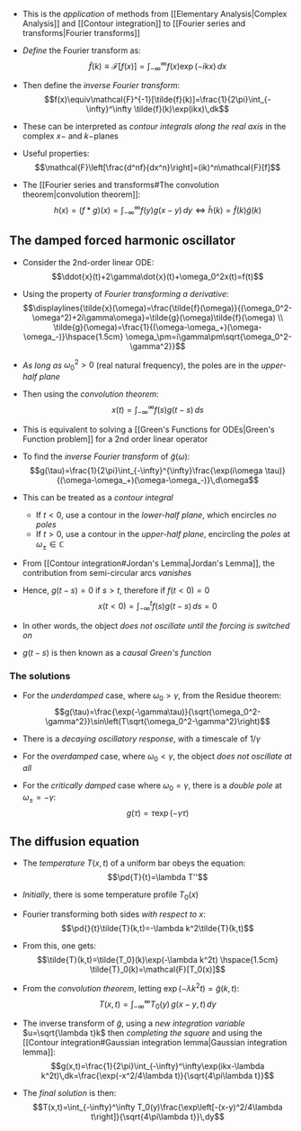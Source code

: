- This is the _application_ of methods from [[Elementary Analysis|Complex Analysis]] and [[Contour integration]] to [[Fourier series and transforms|Fourier transforms]]
- _Define_ the Fourier transform as:
$$\tilde{f}(k)\equiv\mathcal{F}[f(x)]=\int_{-\infty}^\infty f(x)\exp(-ikx)\,dx$$
- Then define the _inverse Fourier transform_:
$$f(x)\equiv\mathcal{F}^{-1}[\tilde{f}(k)]=\frac{1}{2\pi}\int_{-\infty}^\infty \tilde{f}(k)\exp(ikx)\,dk$$
- These can be interpreted as _contour integrals along the real axis_ in the complex $x-$ and $k-$planes

- Useful properties:
$$\mathcal{F}\left[\frac{d^nf}{dx^n}\right]=(ik)^n\mathcal{F}[f]$$
- The [[Fourier series and transforms#The convolution theorem|convolution theorem]]:
$$h(x)=(f*g)(x)=\int_{-\infty}^\infty f(y)g(x-y)\,dy \Longleftrightarrow \tilde{h}(k)=\tilde{f}(k)\tilde{g}(k)$$
## The damped forced harmonic oscillator
- Consider the 2nd-order linear ODE:
$$\ddot{x}(t)+2\gamma\dot{x}(t)+\omega_0^2x(t)=f(t)$$
- Using the property of _Fourier transforming a derivative_:
$$\displaylines{\tilde{x}(\omega)=\frac{\tilde{f}(\omega)}{(\omega_0^2-\omega^2)+2i\gamma\omega}=\tilde{g}(\omega)\tilde{f}(\omega) \\ \tilde{g}(\omega)=\frac{1}{(\omega-\omega_+)(\omega-\omega_-)}\hspace{1.5cm} \omega_\pm=i\gamma\pm\sqrt{\omega_0^2-\gamma^2}}$$
- _As long as_ $\omega_0^2>0$ (real natural frequency), the poles are in the _upper-half plane_

- Then using the _convolution theorem_:
$$x(t)=\int_{-\infty}^\infty f(s)g(t-s)\,ds$$
- This is equivalent to solving a [[Green's Functions for ODEs|Green's Function problem]] for a 2nd order linear operator

- To find the _inverse Fourier transform_ of $\tilde{g}(\omega)$:
$$g(\tau)=\frac{1}{2\pi}\int_{-\infty}^{\infty}\frac{\exp(i\omega \tau)}{(\omega-\omega_+)(\omega-\omega_-)}\,d\omega$$
- This can be treated as a _contour integral_
	- If $t<0$, use a contour in the _lower-half plane_, which encircles _no poles_
	- If $t>0$, use a contour in the _upper-half plane_, encircling the _poles_ at $\omega_\pm\in\mathbb{C}$
- From [[Contour integration#Jordan's Lemma|Jordan's Lemma]], the contribution from semi-circular arcs _vanishes_

- Hence, $g(t-s)=0$ if $s>t$, therefore if $f(t<0)=0$
$$x(t<0)=\int_{-\infty}^t f(s)g(t-s)\,ds=0$$
- In other words, the object _does not oscillate until the forcing is switched on_
- $g(t-s)$ is then known as a _causal Green's function_

### The solutions
- For the _underdamped_ case, where $\omega_0>\gamma$, from the Residue theorem:
$$g(\tau)=\frac{\exp(-\gamma\tau)}{\sqrt{\omega_0^2-\gamma^2}}\sin\left(T\sqrt{\omega_0^2-\gamma^2}\right)$$
- There is a _decaying oscillatory response_, with a timescale of $1/\gamma$

- For the _overdamped_ case, where $\omega_0<\gamma$, the object _does not oscillate at all_

- For the _critically damped_ case where $\omega_0=\gamma$, there is a _double pole_ at $\omega_\pm=-\gamma$:
$$g(\tau)=\tau\exp(-\gamma\tau)$$

## The diffusion equation
- The _temperature_ $T(x,t)$ of a uniform bar obeys the equation:
$$\pd{T}{t}=\lambda T''$$
- _Initially_, there is some temperature profile $T_0(x)$

- Fourier transforming both sides _with respect to_ $x$:
$$\pd{}{t}\tilde{T}(k,t)=-\lambda k^2\tilde{T}(k,t)$$
- From this, one gets:
$$\tilde{T}(k,t)=\tilde{T_0}(k)\exp(-\lambda k^2t) \hspace{1.5cm} \tilde{T}_0(k)=\mathcal{F}[T_0(x)]$$
- From the _convolution theorem_, letting $\exp(-\lambda k^2t)=\tilde{g}(k,t)$:
$$T(x,t)=\int_{-\infty}^\infty T_0(y)\,g(x-y,t)\,dy$$
- The inverse transform of $\tilde{g}$, using a _new integration variable_ $u=\sqrt{\lambda t}k$ then _completing the square_ and using the [[Contour integration#Gaussian integration lemma|Gaussian integration lemma]]:
$$g(x,t)=\frac{1}{2\pi}\int_{-\infty}^\infty\exp(ikx-\lambda k^2t)\,dk=\frac{\exp(-x^2/4\lambda t)}{\sqrt{4\pi\lambda t}}$$
- The _final solution_ is then:
$$T(x,t)=\int_{-\infty}^\infty T_0(y)\frac{\exp\left[-(x-y)^2/4\lambda t\right]}{\sqrt{4\pi\lambda t}}\,dy$$

